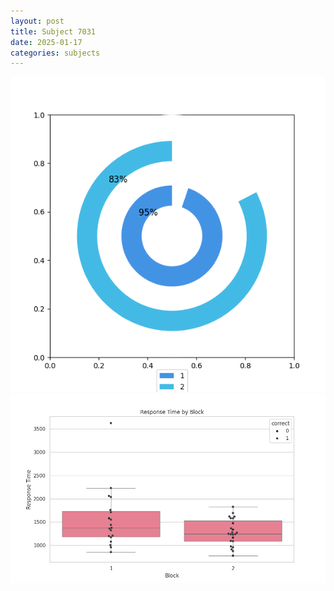 ```yaml
---
layout: post
title: Subject 7031
date: 2025-01-17
categories: subjects
---
```


![](data/7031/run-30/7031__acc_test.png)
![](data/7031/run-30/7031_rt.png)
